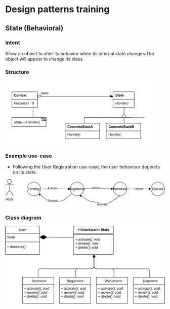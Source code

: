 # Design patterns training

## State (Behavioral)

### Intent
Allow an object to alter its behavior when its internal state changes.The object
will appear to change its class.

### Structure
![img.png](doc/img.png)

### Example use-case
* Following the User Registration use-case, the user behaviour depends on its state.

![state-machine.png](doc/state-machine.png)

### Class diagram
![state-machine-class.png](doc/state-machine-class.png)